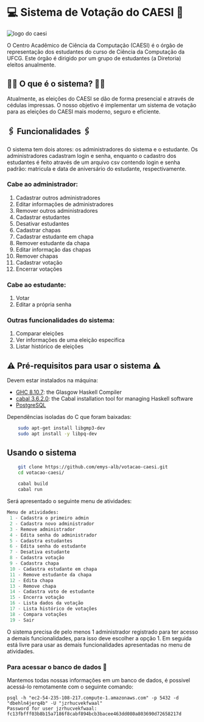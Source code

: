 # 💻 Sistema de Votação do CAESI  📩

![logo do caesi](https://github.com/caesiufcg/caesiufcg.github.io/blob/master/images/logo-vazado.png?raw=true)

O Centro Acadêmico de Ciência da Computação (CAESI) é o órgão de representação dos estudantes do curso de Ciência da Computação da UFCG. Este órgão é dirigido por um grupo de estudantes (a Diretoria) eleitos anualmente.

## 👨‍💻 O que é o sistema? 👩‍💻

Atualmente, as eleições do CAESI se dão de forma presencial e através de cédulas impressas. O nosso objetivo é implementar um sistema de votação para as eleições do CAESI mais moderno, seguro e eficiente.

## 🖇️ Funcionalidades 🖇️

O sistema tem dois atores: os administradores do sistema e o estudante. Os administradores cadastram login e senha, enquanto o cadastro dos estudantes é feito através de um arquivo csv contendo login e senha padrão: matricula e data de aniversário do estudante, respectivamente.

### Cabe ao administrador:
1. Cadastrar outros administradores
2. Editar informações de administradores
3. Remover outros administradores
4. Cadastrar estudantes
5. Desativar estudantes
6. Cadastrar chapas
7. Cadastrar estudante em chapa
8. Remover estudante da chapa
9. Editar informação das chapas
10. Remover chapas
11. Cadastrar votação
12. Encerrar votações

### Cabe ao estudante:
1. Votar
2. Editar a própria senha

### Outras funcionalidades do sistema:
1. Comparar eleições
2. Ver informações de uma eleição especifica
3. Listar histórico de eleições

## ⚠️ Pré-requisitos para usar o sistema ⚠️
Devem estar instalados na máquina:
- [GHC 8.10.7](https://www.haskell.org/ghc/): the Glasgow Haskell Compiler
- [cabal 3.6.2.0](https://cabal.readthedocs.io/): the Cabal installation tool for managing Haskell software
- [PostgreSQL](https://www.postgresql.org/)

Dependências isoladas do C que foram baixadas: 
```bash
    sudo apt-get install libgmp3-dev
    sudo apt install -y libpq-dev
```


## Usando o sistema
```bash
    git clone https://github.com/emys-alb/votacao-caesi.git
    cd votacao-caesi/
    
    cabal build
    cabal run
```

Será apresentado o seguinte menu de atividades:

```python
Menu de atividades: 
 1 - Cadastra o primeiro admin
 2 - Cadastra novo administrador
 3 - Remove administrador
 4 - Edita senha do administrador
 5 - Cadastra estudantes
 6 - Edita senha do estudante
 7 - Desativa estudante
 8 - Cadastra votação
 9 - Cadastra chapa
 10 - Cadastra estudante em chapa
 11 - Remove estudante da chapa
 12 - Edita chapa
 13 - Remove chapa
 14 - Cadastra voto de estudante
 15 - Encerra votação
 16 - Lista dados da votação
 17 - Lista histórico de votações
 18 - Compara votações
 19 - Sair
```

O sistema precisa de pelo menos 1 administrador registrado para ter acesso a demais funcionalidades, para isso deve escolher a opção 1. Em seguida está livre para usar as demais funcionalidades apresentadas no menu de atividades.

### Para acessar o banco de dados 📂

Mantemos todas nossas informações em um banco de dados, é possivel acessá-lo remotamente com o seguinte comando:
```
psql -h "ec2-54-235-108-217.compute-1.amazonaws.com" -p 5432 -d "dbehln4jerq4b" -U "jzrhucvekfwaal"
Password for user jzrhucvekfwaal: fc13fbfff03b8b15a7186f8cabf894bcb3bacee463dd080a803690d72658217d
```